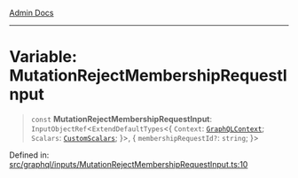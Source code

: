 [Admin Docs](/)

***

# Variable: MutationRejectMembershipRequestInput

> `const` **MutationRejectMembershipRequestInput**: `InputObjectRef`\<`ExtendDefaultTypes`\<\{ `Context`: [`GraphQLContext`](../../../context/type-aliases/GraphQLContext.md); `Scalars`: [`CustomScalars`](../../../scalars/type-aliases/CustomScalars.md); \}\>, \{ `membershipRequestId?`: `string`; \}\>

Defined in: [src/graphql/inputs/MutationRejectMembershipRequestInput.ts:10](https://github.com/gautam-divyanshu/talawa-api/blob/84910820371ade6fdca33545b3a0fc1e929731b2/src/graphql/inputs/MutationRejectMembershipRequestInput.ts#L10)
